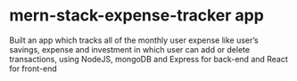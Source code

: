 # mern-stack-expense-tracker app

Built an app which tracks all of the monthly user expense like user’s savings, expense and investment in which user can add or delete transactions, using NodeJS, mongoDB and Express for back-end and React for front-end

